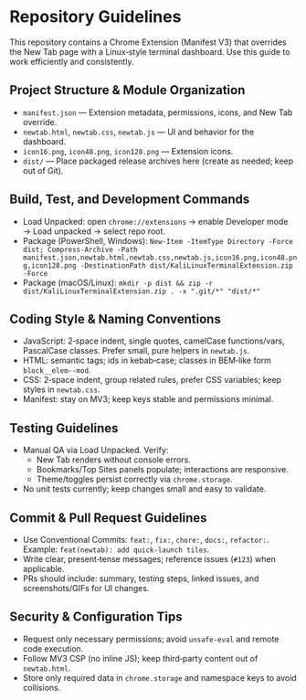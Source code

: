 # Repository Guidelines

This repository contains a Chrome Extension (Manifest V3) that overrides the New Tab page with a Linux‑style terminal dashboard. Use this guide to work efficiently and consistently.

## Project Structure & Module Organization
- `manifest.json` — Extension metadata, permissions, icons, and New Tab override.
- `newtab.html`, `newtab.css`, `newtab.js` — UI and behavior for the dashboard.
- `icon16.png`, `icon48.png`, `icon128.png` — Extension icons.
- `dist/` — Place packaged release archives here (create as needed; keep out of Git).

## Build, Test, and Development Commands
- Load Unpacked: open `chrome://extensions` → enable Developer mode → Load unpacked → select repo root.
- Package (PowerShell, Windows):
  `New-Item -ItemType Directory -Force dist; Compress-Archive -Path manifest.json,newtab.html,newtab.css,newtab.js,icon16.png,icon48.png,icon128.png -DestinationPath dist/KaliLinuxTerminalExtension.zip -Force`
- Package (macOS/Linux):
  `mkdir -p dist && zip -r dist/KaliLinuxTerminalExtension.zip . -x ".git/*" "dist/*"`

## Coding Style & Naming Conventions
- JavaScript: 2‑space indent, single quotes, camelCase functions/vars, PascalCase classes. Prefer small, pure helpers in `newtab.js`.
- HTML: semantic tags; ids in kebab‑case; classes in BEM‑like form `block__elem--mod`.
- CSS: 2‑space indent, group related rules, prefer CSS variables; keep styles in `newtab.css`.
- Manifest: stay on MV3; keep keys stable and permissions minimal.

## Testing Guidelines
- Manual QA via Load Unpacked. Verify:
  - New Tab renders without console errors.
  - Bookmarks/Top Sites panels populate; interactions are responsive.
  - Theme/toggles persist correctly via `chrome.storage`.
- No unit tests currently; keep changes small and easy to validate.

## Commit & Pull Request Guidelines
- Use Conventional Commits: `feat:`, `fix:`, `chore:`, `docs:`, `refactor:`. Example: `feat(newtab): add quick‑launch tiles`.
- Write clear, present‑tense messages; reference issues (`#123`) when applicable.
- PRs should include: summary, testing steps, linked issues, and screenshots/GIFs for UI changes.

## Security & Configuration Tips
- Request only necessary permissions; avoid `unsafe-eval` and remote code execution.
- Follow MV3 CSP (no inline JS); keep third‑party content out of `newtab.html`.
- Store only required data in `chrome.storage` and namespace keys to avoid collisions.

